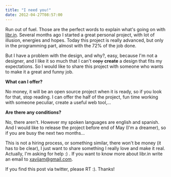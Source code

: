 ```yaml
---
title: "I need you!"
date: 2012-04-27T08:57:00
---
```


Run out of fuel. Those are the perfect words to explain what's going on with [libr.in](http://libr.in). Several months ago I started a great personal project, with lot of illusion, energies and hopes. Today this project is really advanced, but only in the programming part, almost with the 72% of the job done.

But I have a problem with the design, and why?, easy, because I'm not a designer, and I like it so much that I can't <strike>copy</strike> **create** a design that fits my expectations. So I would like to share this project with someone who wants to make it a great and funny job.

**What can I offer?**

No money, it will be an open source project when it is ready, so if you look for that, stop reading. I can offer the half of the project, fun time working with someone peculiar, create a useful web tool,…

**Are there any conditions?**

No, there aren't. However my spoken languages are english and spanish. And I would like to release the project before end of May (I'm a dreamer), so if you are busy the next two months...

This is not a hiring process, or something similar, there won't be money (it has to be clear), I just want to share something I really love and make it real. Actually, I'm asking for help :) . If you want to know more about libr.in write an email to [xavijam@gmail.com](mailto:xavijam@gmail.com).

If you find this post via twitter, please RT :). Thanks!
